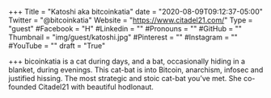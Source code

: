 +++
Title = "Katoshi aka bitcoinkatia"
date = "2020-08-09T09:12:37-05:00"
Twitter = "@bitcoinkatia"
Website = "https://www.citadel21.com/"
Type = "guest"
#Facebook = "H"
#Linkedin = ""
#Pronouns = ""
#GitHub = ""
Thumbnail = "img/guest/katoshi.jpg"
#Pinterest = ""
#Instagram = ""
#YouTube = ""
draft = "True"

+++
bicoinkatia is a cat during days, and a bat, occasionally hiding in a blanket, during evenings. This cat-bat is into Bitcoin, anarchism, infosec and justified hissing. The most strategic and stoic cat-bat you’ve met. She co-founded Citadel21 with beautiful hodlonaut.
